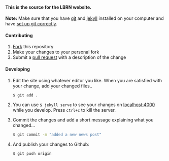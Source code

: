 #### This is the source for the LBRN website.

**Note:** Make sure that you have [git](http://git-scm.com/) and [jekyll](http://jekyllrb.com/) installed on your computer and have [set up git correctly](https://help.github.com/articles/set-up-git).

#### Contributing

1. [Fork](https://help.github.com/articles/fork-a-repo) this repository
2. Make your changes to your personal fork
3. Submit a [pull request](https://help.github.com/articles/using-pull-requests) with a description of the change


#### Developing

1. Edit the site using whatever editor you like. When you are satisfied with your change, add your changed files..
    ```bash
    $ git add .
    ```
2. You can use `$ jekyll serve` to see your changes on [localhost:4000](http://localhost:4000) while you develop. Press `ctrl+c` to kill the server.

3. Commit the changes and add a short message explaining what you changed...
    ```bash
    $ git commit -m "added a new news post"
    ```

4. And publish your changes to Github:
    ```bash
    $ git push origin
    ```
